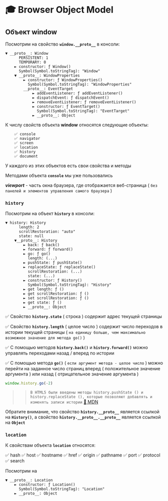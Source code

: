 # :mortar_board: Browser Object Model

## Объект window

Посмотрим на свойство **`window.__proto__`** в консоли:

```console
▼ __proto__: Window
      PERSISTENT: 1
      TEMPORARY: 0
    ► constructor: ƒ Window()
      Symbol(Symbol.toStringTag): "Window"
    ▼ __proto__: WindowProperties
        ► constructor: ƒ WindowProperties()
          Symbol(Symbol.toStringTag): "WindowProperties"
        __proto__: EventTarget
            ► addEventListener: ƒ addEventListener()
            ► dispatchEvent: ƒ dispatchEvent()
            ► removeEventListener: ƒ removeEventListener()
            ► constructor: ƒ EventTarget()
              Symbol(Symbol.toStringTag): "EventTarget"
            ► __proto__: Object
```

К числу свойств объекта  **window** относятся следующие объекты:

```
    ✅ console
    ✅ navigator
    ✅ screen
    ✅ location
    ✅ history
    ✅ document
```

У каждого из этих объектов есть свои свойства и методы

Методами объекта  **`console`**  мы уже пользовались

**_viewport_** - часть окна браузера, где отображается веб-страница 
( `без панелей и элементов управления самого браузера` )

### **`history`**
Посмотрим на объект **`history`** в консоли:

```console
▼ history: History
      length: 2
      scrollRestoration: "auto"
      state: null
    ▼__proto__: History
        ► back: ƒ back()
        ► forward: ƒ forward()
        ► go: ƒ go()
          length: (...)
        ► pushState: ƒ pushState()
        ► replaceState: ƒ replaceState()
          scrollRestoration: (...)
          state: (...)
        ► constructor: ƒ History()
          Symbol(Symbol.toStringTag): "History"
        ► get length: ƒ ()
        ► get scrollRestoration: ƒ ()
        ► set scrollRestoration: ƒ ()
        ► get state: ƒ ()
        ► __proto__: Object
```
:white_check_mark: Свойство **`history.state`** ( строка ) содержит адрес текущей страницы

:white_check_mark: Свойство **`history.length`** ( целое число ) содержит число переходов в истории текущей страницы ( `на единицу больше, чем максимально возможное значение для метода go()` )

:white_check_mark: С помощью методов **`history.back()`** и **`history.forward()`** можно управлять переходами назад / вперед по истории

:white_check_mark: С помощью метода **`go()`** ( `если аргумент метода - целое число` ) можно перейти на заданное число страниц вперед ( положительное значение аргумента ) или назад ( отрицательное значение аргумента )

```javascript
window.history.go(-2)
```
>>`В HTML5 были введены методы history.pushState () и history.replaceState (), которые позволяют добавлять и изменять записи истории`
>>[:link: MDN](https://developer.mozilla.org/ru/docs/Web/API/History_API)

Обратите внимание, что свойство **`history.__proto__`** является ссылкой на **`History()`**, а свойство **`history.__proto__.__proto__`** является ссылкой на  **`Object`**

### **`location`**

К свойствам объекта **`location`** относятся:

:white_check_mark: hash
:white_check_mark: host
:white_check_mark: hostname
:white_check_mark: href
:white_check_mark: origin
:white_check_mark: pathname
:white_check_mark: port
:white_check_mark: protocol
:white_check_mark: search

Посмотрим на 
```console
▼ __proto__: Location
    ► constructor: ƒ Location()
      Symbol(Symbol.toStringTag): "Location"
    ► __proto__: Object
```

